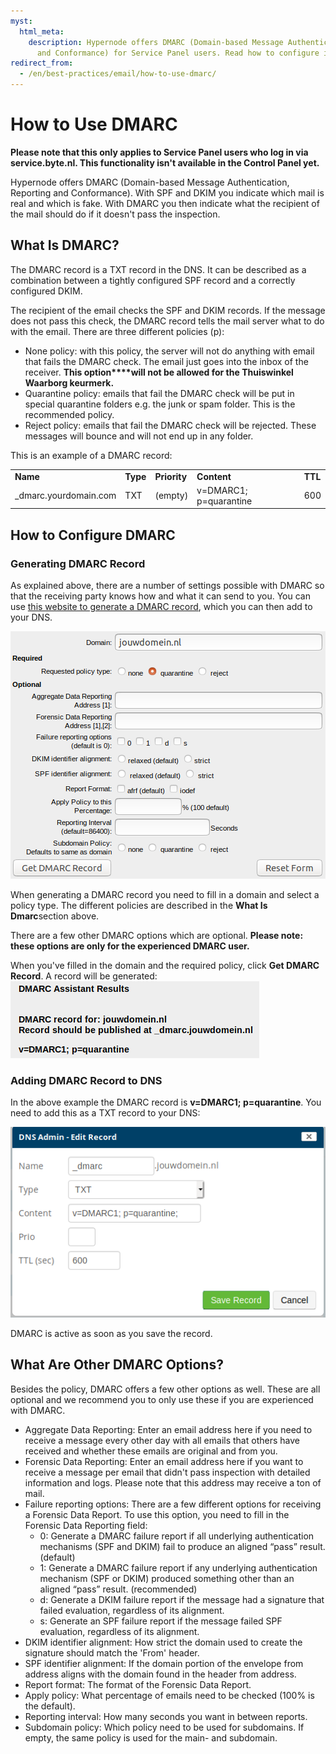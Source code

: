 ```yaml
---
myst:
  html_meta:
    description: Hypernode offers DMARC (Domain-based Message Authentication, Reporting
      and Conformance) for Service Panel users. Read how to configure it in this article.
redirect_from:
  - /en/best-practices/email/how-to-use-dmarc/
---
```


<!-- source: https://support.hypernode.com/en/best-practices/email/how-to-use-dmarc/ -->

# How to Use DMARC

**Please note that this only applies to Service Panel users who log in via service.byte.nl. This functionality isn't available in the Control Panel yet.**

Hypernode offers DMARC (Domain-based Message Authentication, Reporting and Conformance). With SPF and DKIM you indicate which mail is real and which is fake. With DMARC you then indicate what the recipient of the mail should do if it doesn't pass the inspection.

## What Is DMARC?

The DMARC record is a TXT record in the DNS. It can be described as a combination between a tightly configured SPF record and a correctly configured DKIM.

The recipient of the email checks the SPF and DKIM records. If the message does not pass this check, the DMARC record tells the mail server what to do with the email. There are three different policies (p):

- None policy: with this policy, the server will not do anything with email that fails the DMARC check. The email just goes into the inbox of the receiver. **This option\*\*\*\*will not be allowed for the Thuiswinkel Waarborg keurmerk.**
- Quarantine policy: emails that fail the DMARC check will be put in special quarantine folders e.g. the junk or spam folder. This is the recommended policy.
- Reject policy: emails that fail the DMARC check will be rejected. These messages will bounce and will not end up in any folder.

This is an example of a DMARC record:

|                        |          |              |                        |         |
| ---------------------- | -------- | ------------ | ---------------------- | ------- |
| **Name**               | **Type** | **Priority** | **Content**            | **TTL** |
| \_dmarc.yourdomain.com | TXT      | (empty)      | v=DMARC1; p=quarantine | 600     |

## How to Configure DMARC

### Generating DMARC Record

As explained above, there are a number of settings possible with DMARC so that the receiving party knows how and what it can send to you. You can use [this website to generate a DMARC record](https://www.kitterman.com/dmarc/assistant.html), which you can then add to your DNS.

![](_res/YFxEz2Sk9X0tgdUdxiM4L6N7kLS5zXYFYw.png)

When generating a DMARC record you need to fill in a domain and select a policy type. The different policies are described in the **What Is Dmarc**section above.

There are a few other DMARC options which are optional. **Please note: t****hese options are only for the experienced DMARC user****.**

When you've filled in the domain and the required policy, click **Get DMARC Record**. A record will be generated:![](_res/7syCgmXraAf3wgRx8PqlKXRBonEibvNYQw.png)

### Adding DMARC Record to DNS

In the above example the DMARC record is **v=DMARC1; p=quarantine**. You need to add this as a TXT record to your DNS:

![](_res/JKyYQrXDWgKKFxZmuySRPy9NNLyjQlV7Xg.png)

DMARC is active as soon as you save the record.

## What Are Other DMARC Options?

Besides the policy, DMARC offers a few other options as well. These are all optional and we recommend you to only use these if you are experienced with DMARC.

- Aggregate Data Reporting: Enter an email address here if you need to receive a message every other day with all emails that others have received and whether these emails are original and from you.
- Forensic Data Reporting: Enter an email address here if you want to receive a message per email that didn't pass inspection with detailed information and logs. Please note that this address may receive a ton of mail.
- Failure reporting options: There are a few different options for receiving a Forensic Data Report. To use this option, you need to fill in the Forensic Data Reporting field:
  - 0: Generate a DMARC failure report if all underlying authentication mechanisms (SPF and DKIM) fail to produce an aligned “pass” result. (default)
  - 1: Generate a DMARC failure report if any underlying authentication mechanism (SPF or DKIM) produced something other than an aligned “pass” result. (recommended)
  - d: Generate a DKIM failure report if the message had a signature that failed evaluation, regardless of its alignment.
  - s: Generate an SPF failure report if the message failed SPF evaluation, regardless of its alignment.
- DKIM identifier alignment: How strict the domain used to create the signature should match the 'From' header.
- SPF identifier alignment: If the domain portion of the envelope from address aligns with the domain found in the header from address.
- Report format: The format of the Forensic Data Report.
- Apply policy: What percentage of emails need to be checked (100% is the default).
- Reporting interval: How many seconds you want in between reports.
- Subdomain policy: Which policy need to be used for subdomains. If empty, the same policy is used for the main- and subdomain.
